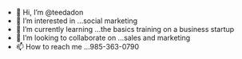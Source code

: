 - 👋 Hi, I’m @teedadon
- 👀 I’m interested in ...social marketing 
- 🌱 I’m currently learning ...the basics training on a business startup 
- 💞️ I’m looking to collaborate on ...sales and marketing 
- 📫 How to reach me ...985-363-0790

<!---
teedadon/teedadon is a ✨ special ✨ repository because its `README.md` (this file) appears on your GitHub profile.
You can click the Preview link to take a look at your changes.
--->
